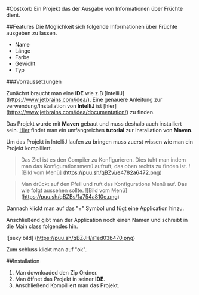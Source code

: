 #Obstkorb
Ein Projekt das der Ausgabe von Informationen über Früchte dient.


##Features
Die Möglichkeit sich folgende Informationen über Früchte ausgeben zu lassen.
* Name
* Länge
* Farbe
* Gewicht
* Typ


###Vorraussetzungen

Zunächst braucht man eine __IDE__ wie z.B [IntelliJ] (https://www.jetbrains.com/idea/).
Eine genauere Anleitung zur verwendung/Installation von __IntelliJ__ ist [hier] (https://www.jetbrains.com/idea/documentation/) zu finden.


Das Projekt wurde mit __Maven__ gebaut und muss deshalb auch installiert sein.
[Hier](https://maven.apache.org/guides/getting-started/index.html) findet man ein umfangreiches __tutorial__ zur Installation von __Maven__.

Um das Projekt in IntelliJ laufen zu bringen muss zuerst wissen wie man ein Projekt kompilliert.
> Das Ziel ist es den Compiler zu Konfigurieren.
> Dies tuht man indem man das Konfigurationsmenü aufruft, das oben rechts zu finden ist.
![Bild vom Menü] (https://puu.sh/qBZvi/e4782a6472.png)


> Man drückt auf den Pfeil und ruft das Konfigurations Menü auf.
Das wie folgt aussehen sollte. 
![Bild vom Menü] (https://puu.sh/qBZBs/1a754a810e.png)

Dannach klickt man auf das "+" Symbol und fügt eine Application hinzu.

Anschließend gibt man der Application noch einen Namen und schreibt in die Main class folgendes hin.

 
![sexy bild] (https://puu.sh/qBZJH/a1ed03b470.png)

Zum schluss klickt man auf "ok".



##Installation

1. Man downloaded den Zip Ordner.
2. Man öffnet das Projekt in seiner __IDE__.
3. Anschließend Kompilliert man das Projekt.

